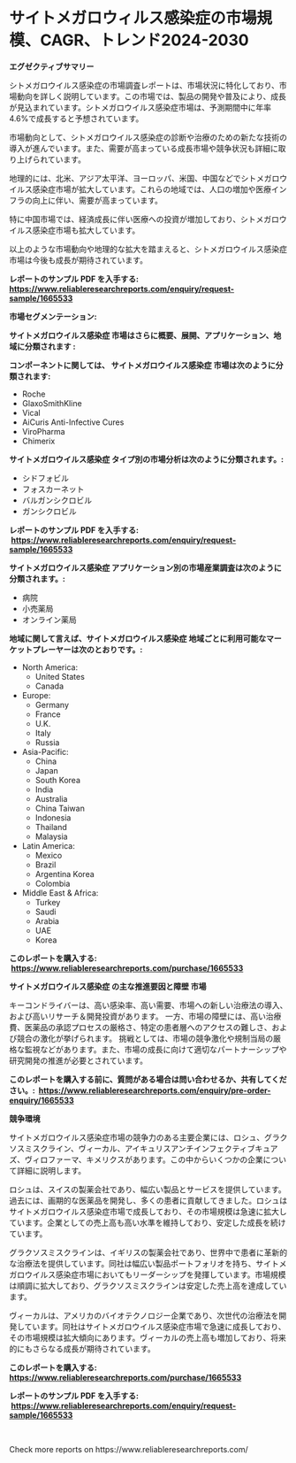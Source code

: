 <p><h1>サイトメガロウィルス感染症の市場規模、CAGR、トレンド2024-2030</h1></p><p><strong>エグゼクティブサマリー</strong></p>
<p><p>シトメガロウイルス感染症の市場調査レポートは、市場状況に特化しており、市場動向を詳しく説明しています。この市場では、製品の開発や普及により、成長が見込まれています。シトメガロウイルス感染症市場は、予測期間中に年率4.6%で成長すると予想されています。</p><p>市場動向として、シトメガロウイルス感染症の診断や治療のための新たな技術の導入が進んでいます。また、需要が高まっている成長市場や競争状況も詳細に取り上げられています。</p><p>地理的には、北米、アジア太平洋、ヨーロッパ、米国、中国などでシトメガロウイルス感染症市場が拡大しています。これらの地域では、人口の増加や医療インフラの向上に伴い、需要が高まっています。</p><p>特に中国市場では、経済成長に伴い医療への投資が増加しており、シトメガロウイルス感染症市場も拡大しています。</p><p>以上のような市場動向や地理的な拡大を踏まえると、シトメガロウイルス感染症市場は今後も成長が期待されています。</p></p>
<p><strong>レポートのサンプル PDF を入手する: <a href="https://www.reliableresearchreports.com/enquiry/request-sample/1665533">https://www.reliableresearchreports.com/enquiry/request-sample/1665533</a></strong></p>
<p><strong>市場セグメンテーション:</strong></p>
<p><strong> サイトメガロウイルス感染症 市場はさらに概要、展開、アプリケーション、地域に分類されます :</strong></p>
<p><strong>コンポーネントに関しては、 サイトメガロウイルス感染症 市場は次のように分類されます: &nbsp;</strong></p>
<p><ul><li>Roche</li><li>GlaxoSmithKline</li><li>Vical</li><li>AiCuris Anti-Infective Cures</li><li>ViroPharma</li><li>Chimerix</li></ul></p>
<p><strong> サイトメガロウイルス感染症 タイプ別の市場分析は次のように分類されます。:</strong></p>
<p><ul><li>シドフォビル</li><li>フォスカーネット</li><li>バルガンシクロビル</li><li>ガンシクロビル</li></ul></p>
<p><strong>レポートのサンプル PDF を入手する: &nbsp;<a href="https://www.reliableresearchreports.com/enquiry/request-sample/1665533">https://www.reliableresearchreports.com/enquiry/request-sample/1665533</a></strong></p>
<p><strong> サイトメガロウイルス感染症 アプリケーション別の市場産業調査は次のように分類されます。:</strong></p>
<p><ul><li>病院</li><li>小売薬局</li><li>オンライン薬局</li></ul></p>
<p><strong>地域に関して言えば、サイトメガロウイルス感染症 地域ごとに利用可能なマーケットプレーヤーは次のとおりです。:</strong></p>
<p><ul>
    <li>
        North America:
        <ul>
            <li>United States</li>
            <li>Canada</li>
        </ul>
    </li>
    <li>
        Europe:
        <ul>
            <li>Germany</li>
            <li>France</li>
            <li>U.K.</li>
            <li>Italy</li>
            <li>Russia</li>
        </ul>
    </li>
    <li>
        Asia-Pacific:
        <ul>
            <li>China</li>
            <li>Japan</li>
            <li>South Korea</li>
            <li>India</li>
            <li>Australia</li>
            <li>China Taiwan</li>
            <li>Indonesia</li>
            <li>Thailand</li>
            <li>Malaysia</li>
        </ul>
    </li>
    <li>
        Latin America:
        <ul>
            <li>Mexico</li>
            <li>Brazil</li>
            <li>Argentina Korea</li>
            <li>Colombia</li>
        </ul>
    </li>
    <li>
        Middle East & Africa:
        <ul>
            <li>Turkey</li>
            <li>Saudi</li>
            <li>Arabia</li>
            <li>UAE</li>
            <li>Korea</li>
        </ul>
    </li>
    </ul></p>
<p><strong>このレポートを購入する: &nbsp;<a href="https://www.reliableresearchreports.com/purchase/1665533">https://www.reliableresearchreports.com/purchase/1665533</a></strong></p>
<p><strong>サイトメガロウイルス感染症 の主な推進要因と障壁 市場</strong></p>
<p><p>キーコンドライバーは、高い感染率、高い需要、市場への新しい治療法の導入、および高いリサーチ＆開発投資があります。 一方、市場の障壁には、高い治療費、医薬品の承認プロセスの厳格さ、特定の患者層へのアクセスの難しさ、および競合の激化が挙げられます。 挑戦としては、市場の競争激化や規制当局の厳格な監視などがあります。また、市場の成長に向けて適切なパートナーシップや研究開発の推進が必要とされています。</p></p>
<p><strong>このレポートを購入する前に、質問がある場合は問い合わせるか、共有してください。:&nbsp; <a href="https://www.reliableresearchreports.com/enquiry/pre-order-enquiry/1665533">https://www.reliableresearchreports.com/enquiry/pre-order-enquiry/1665533</a></strong></p>
<p><strong>競争環境</strong></p>
<p><p>サイトメガロウイルス感染症市場の競争力のある主要企業には、ロシュ、グラクソスミスクライン、ヴィーカル、アイキュリスアンチインフェクティブキュアズ、ヴィロファーマ、キメリクスがあります。この中からいくつかの企業について詳細に説明します。</p><p>ロシュは、スイスの製薬会社であり、幅広い製品とサービスを提供しています。 過去には、画期的な医薬品を開発し、多くの患者に貢献してきました。ロシュはサイトメガロウイルス感染症市場で成長しており、その市場規模は急速に拡大しています。企業としての売上高も高い水準を維持しており、安定した成長を続けています。</p><p>グラクソスミスクラインは、イギリスの製薬会社であり、世界中で患者に革新的な治療法を提供しています。同社は幅広い製品ポートフォリオを持ち、サイトメガロウイルス感染症市場においてもリーダーシップを発揮しています。市場規模は順調に拡大しており、グラクソスミスクラインは安定した売上高を達成しています。</p><p>ヴィーカルは、アメリカのバイオテクノロジー企業であり、次世代の治療法を開発しています。同社はサイトメガロウイルス感染症市場で急速に成長しており、その市場規模は拡大傾向にあります。ヴィーカルの売上高も増加しており、将来的にもさらなる成長が期待されています。</p></p>
<p><strong>このレポートを購入する: &nbsp; <a href="https://www.reliableresearchreports.com/purchase/1665533">https://www.reliableresearchreports.com/purchase/1665533</a></strong></p>
<p><strong>レポートのサンプル PDF を入手する: &nbsp;<a href="https://www.reliableresearchreports.com/enquiry/request-sample/1665533">https://www.reliableresearchreports.com/enquiry/request-sample/1665533</a></strong><strong></strong></p>
<p>&nbsp;</p>
<p>Check more reports on https://www.reliableresearchreports.com/</p>